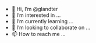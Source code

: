 - 👋 Hi, I’m @glandter
- 👀 I’m interested in ...
- 🌱 I’m currently learning ...
- 💞️ I’m looking to collaborate on ...
- 📫 How to reach me ...

<!---
glandter/glandter is a ✨ special ✨ repository because its `README.md` (this file) appears on your GitHub profile.
You can click the Preview link to take a look at your changes.
--->
